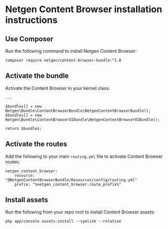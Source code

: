 Netgen Content Browser installation instructions
================================================

Use Composer
------------

Run the following command to install Netgen Content Browser:

```
composer require netgen/content-browser-bundle:^1.0
```

Activate the bundle
-------------------

Activate the Content Browser in your kernel class:

```
...

$bundles[] = new Netgen\Bundle\ContentBrowserBundle\NetgenContentBrowserBundle();
$bundles[] = new Netgen\Bundle\ContentBrowserUIBundle\NetgenContentBrowserUIBundle();

return $bundles;
```

Activate the routes
-------------------

Add the following to your main `routing.yml` file to activate Content Browser routes:

```
netgen_content_browser:
    resource: "@NetgenContentBrowserBundle/Resources/config/routing.yml"
    prefix: "%netgen_content_browser.route_prefix%"
```

Install assets
--------------

Run the following from your repo root to install Content Browser assets:

```
php app/console assets:install --symlink --relative
```
